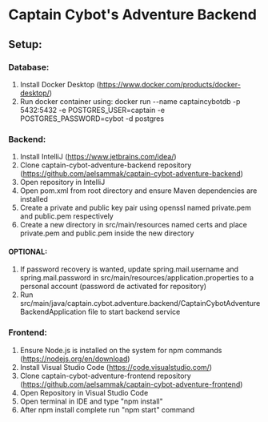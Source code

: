 # Captain Cybot's Adventure Backend

## Setup:

### Database:
1. Install Docker Desktop (https://www.docker.com/products/docker-desktop/)
2. Run docker container using: docker run  --name captaincybotdb -p 5432:5432 -e POSTGRES_USER=captain -e POSTGRES_PASSWORD=cybot -d postgres

### Backend:
1. Install IntelliJ (https://www.jetbrains.com/idea/)
2. Clone captain-cybot-adventure-backend repository (https://github.com/aelsammak/captain-cybot-adventure-backend)
3. Open repository in IntelliJ
4. Open pom.xml from root directory and ensure Maven dependencies are installed
5. Create a private and public key pair using openssl named private.pem and public.pem respectively
6. Create a new directory in src/main/resources named certs and place private.pem and public.pem inside the new directory

#### OPTIONAL: 
1. If password recovery is wanted, update spring.mail.username and spring.mail.password in src/main/resources/application.properties to a personal account (password de activated for repository)
2. Run src/main/java/captain.cybot.adventure.backend/CaptainCybotAdventureBackendApplication file to start backend service

### Frontend:
1. Ensure Node.js is installed on the system for npm commands (https://nodejs.org/en/download)
2. Install Visual Studio Code (https://code.visualstudio.com/)
3. Clone captain-cybot-adventure-frontend repository (https://github.com/aelsammak/captain-cybot-adventure-frontend)
4. Open Repository in Visual Studio Code
5. Open terminal in IDE and type "npm install"
6. After npm install complete run "npm start" command
